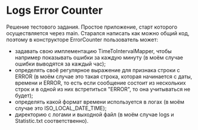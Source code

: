 # Logs Error Counter

Решение тестового задания. Простое приложение, старт которого осуществляется через main. Старался написать как можно общий код, поэтому в конструкторе ErrorCounter пользователь может:
* задавать свою имплементацию TimeToIntervalMapper, чтобы например показывать ошибки за каждую минуту (в моём случае ошибки выводятся за каждый час);
* определять своё регулярное выражение для признака строки с ERROR (в моём случае это такая строка, которая начинается с даты, времени и ERROR, то есть если сообщение состоит из нескольких строк и в одной из них встретиться "ERROR", то она учитываться не будет);
* определять какой формат времени используется в логах (в моём случае это ISO_LOCAL_DATE_TIME);
* директорию с логами и выходной файл (в моём случае logs и Statistic.txt соответственно).
